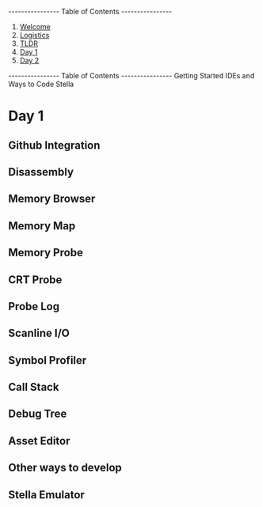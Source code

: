 ---------------- Table of Contents ---------------- 

1. [Welcome](#welcome)
2. [Logistics](#logistics)
3. [TLDR](#tldr)
4. [Day 1](#day1)
5. [Day 2](#day2)

---------------- Table of Contents ---------------- 
Getting Started
IDEs and Ways to Code
Stella

# <a id = "day1"></a>Day 1


## Github Integration
## Disassembly
## Memory Browser
## Memory Map
## Memory Probe
## CRT Probe
## Probe Log
## Scanline I/O
## Symbol Profiler
## Call Stack
## Debug Tree
## Asset Editor
## Other ways to develop
## Stella Emulator

